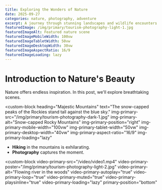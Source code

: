 ```yaml
---
title: Exploring the Wonders of Nature
date: 2025-09-27
categories: nature, photography, adventure
excerpt: A journey through stunning landscapes and wildlife encounters.
featuredImage: /img/primary/tourism-photography-light-1.jpg
featuredImageAlt: Featured nature scene
featuredImageMobileWidth: 100vw
featuredImageTabletWidth: 50vw
featuredImageDesktopWidth: 30vw
featuredImageAspectRatio: 16/9
featuredImageLoading: lazy
---
```

# Introduction to Nature's Beauty

Nature offers endless inspiration. In this post, we'll explore breathtaking scenes.

<custom-block 
  heading="Majestic Mountains"
  text="The snow-capped peaks of the Rockies stand tall against the blue sky."
  img-primary-src="/img/primary/tourism-photography-dark-1.jpg"
  img-primary-alt="Snow-capped Rocky Mountains"
  img-primary-position="right"
  img-primary-mobile-width="100vw"
  img-primary-tablet-width="50vw"
  img-primary-desktop-width="40vw"
  img-primary-aspect-ratio="16/9"
  img-primary-loading="lazy"
></custom-block>

- **Hiking** in the mountains is exhilarating.
- **Photography** captures the moment.

<custom-block 
  video-primary-src="/video/video1.mp4"
  video-primary-poster="/img/primary/tourism-photography-light-2.jpg"
  video-primary-alt="Flowing river in the woods"
  video-primary-autoplay="true"
  video-primary-loop="true"
  video-primary-muted="true"
  video-primary-playsinline="true"
  video-primary-loading="lazy"
  primary-position="bottom"
></custom-block>